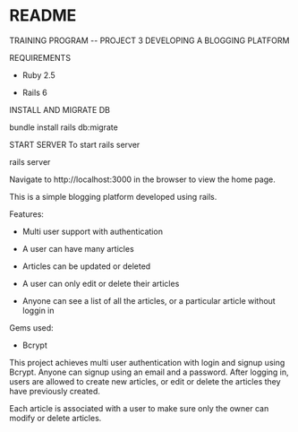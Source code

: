 # README
TRAINING PROGRAM -- PROJECT 3
DEVELOPING A BLOGGING PLATFORM

REQUIREMENTS

* Ruby 2.5

* Rails 6

INSTALL AND MIGRATE DB

bundle install
rails db:migrate

START SERVER
To start rails server

rails server

Navigate to http://localhost:3000 in the browser to view the home page.



This is a simple blogging platform developed using rails.

Features:

* Multi user support with authentication

* A user can have many articles

* Articles can be updated or deleted

* A user can only edit or delete their articles

* Anyone can see a list of all the articles, or a particular article without loggin in

Gems used:

* Bcrypt

This project achieves multi user authentication with login and signup using Bcrypt. Anyone can signup
using an email and a password. After logging in, users are allowed to create new articles, or edit
or delete the articles they have previously created.

Each article is associated with a user to make sure only the owner can modify or delete articles.
